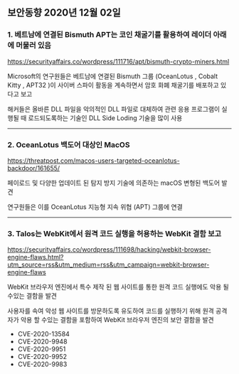 ## 보안동향 2020년 12월 02일  

  
### 1. 베트남에 연결된 Bismuth APT는 코인 채굴기를 활용하여 레이더 아래에 머물러 있음
  
    
https://securityaffairs.co/wordpress/111716/apt/bismuth-crypto-miners.html  
    
  
Microsoft의 연구원들은 베트남에 연결된 Bismuth 그룹 (OceanLotus , Cobalt Kitty , APT32 )이 사이버 스파이 활동을 계속하면서 암호 화폐 채굴기를 배포하고 있다고 보고  
  
해커들은 올바른 DLL 파일을 악의적인 DLL 파일로 대체하여 관련 응용 프로그램이 실행될 때 로드되도록하는 기술인 DLL Side Loding 기술을 많이 사용 
  
  
---
  
  
### 2. OceanLotus 백도어 대상인 MacOS 
  
  
https://threatpost.com/macos-users-targeted-oceanlotus-backdoor/161655/  
      
   
페이로드 및 다양한 업데이트 된 탐지 방지 기술에 의존하는 macOS 변형된 백도어 발견
  
연구원들은 이를 OceanLotus 지능형 지속 위협 (APT) 그룹에 연결  
    
	
---
  
  
### 3. Talos는 WebKit에서 원격 코드 실행을 허용하는 WebKit 결함 보고  
  
  
https://securityaffairs.co/wordpress/111698/hacking/webkit-browser-engine-flaws.html?utm_source=rss&utm_medium=rss&utm_campaign=webkit-browser-engine-flaws  
  
  
WebKit 브라우저 엔진에서 특수 제작 된 웹 사이트를 통한 원격 코드 실행에도 악용 될 수있는 결함을 발견
  
사용자를 속여 악성 웹 사이트를 방문하도록 유도하여 코드를 실행하기 위해 원격 공격자가 악용 할 수있는 결함을 포함하여 WebKit 브라우저 엔진의 보안 결함을 발견
  
- CVE-2020-13584  
- CVE-2020-9948  
- CVE-2020-9951  
- CVE-2020-9952  
- CVE-2020-9983   
    
	